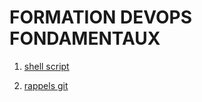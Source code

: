 # FORMATION DEVOPS FONDAMENTAUX

1. [ shell script ](./shell_script.md)

2. [ rappels git ](./rappels_git.md)